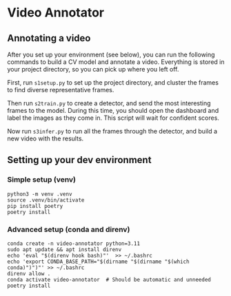 # Video Annotator

## Annotating a video

After you set up your environment (see below), you can run the following commands to build a CV model and annotate a video.  Everything is stored in your project directory, so you can pick up where you left off.

First, run `s1setup.py` to set up the project directory, and cluster the frames to find diverse representative frames.

Then run `s2train.py` to create a detector, and send the most interesting frames to the model.  During this time, you should open the dashboard and label the images as they come in.  This script will wait for confident scores.

Now run `s3infer.py` to run all the frames through the detector, and build a new video with the results.

## Setting up your dev environment

### Simple setup (venv)

```
python3 -m venv .venv
source .venv/bin/activate
pip install poetry
poetry install
```

### Advanced setup (conda and direnv)

```
conda create -n video-annotator python=3.11
sudo apt update && apt install direnv
echo 'eval "$(direnv hook bash)"'  >> ~/.bashrc
echo 'export CONDA_BASE_PATH="$(dirname "$(dirname "$(which conda)")")"' >> ~/.bashrc
direnv allow .
conda activate video-annotator  # Should be automatic and unneeded
poetry install
```
